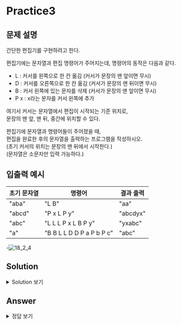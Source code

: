 Practice3
===

문제 설명
---
간단한 편집기를 구현하려고 한다.

편집기에는 문자열과 편집 명령어가 주어지는데, 명령어의 동작은 다음과 같다.
- L : 커서를 왼쪽으로 한 칸 옮김 (커서가 문장의 맨 앞이면 무시)
- D	: 커서를 오른쪽으로 한 칸 옮김 (커서가 문장의 맨 뒤이면 무시)
- B	: 커서 왼쪽에 있는 문자를 삭제 (커서가 문장의 맨 앞이면 무시)
- P x : x라는 문자를 커서 왼쪽에 추가

여기서 커서는 문자열에서 편집이 시작되는 기준 위치로,  
문장의 맨 앞, 맨 뒤, 중간에 위치할 수 있다.

편집기에 문자열과 명령어들이 주어졌을 때,  
편집을 완료한 후의 문자열을 출력하는 프로그램을 작성하시오.  
(초기 커서의 위치는 문장의 맨 뒤에서 시작한다.)  
(문자열은 소문자만 입력 가능하다.)


입출력 예시
---
|초기 문자열|명령어|결과 출력|
|---|---|---|
|"aba"|"L B"|"aa"|
|"abcd"|"P x L P y"|"abcdyx"|
|"abc"|"L L L P x L B P y"|"yxabc"|
|"a"|"B B L L D D P a P b P c"|"abc"|

-![18_2_4](https://user-images.githubusercontent.com/76902448/188324311-30a988e4-8eab-4b66-9279-deab617a6275.png)

Solution
--
<details>
<summary>Solution 보기</summary>
<div markdown="1">

<h4> 🍑 키워드 : 아스키 모드, if문 </h4>

문자열이 빈번하게 바뀌기 때문에 StringBuffer를 이용한다.


</div>
</details>

Answer
---
<details>
<summary>정답 보기</summary>
<div markdown="1">

``` java

import java.util.ArrayList;

public class Practice3 {
    public static String solution(String input, String cmd) {
        StringBuffer sb = new StringBuffer(input);
        ArrayList<String> cmdArr = new ArrayList<>();

        for (String s : cmd.split(" ")) {   // 명령문을 split해서 cmdArr에 넣어줌
            cmdArr.add(s);
        }

        int curSor = sb.length();
        int cmdIdx = 0;
        while (cmdIdx != cmdArr.size()) {
            String cur = cmdArr.get(cmdIdx);

            if (cur.equals("L")) {
                curSor -= Math.max(0, curSor - 1);  // 커서가 0보다 작으면 안되니까
            } else if (cur.equals("D")) {
                curSor = Math.min(sb.length(), curSor + 1);   // 커서가 가장 끝이면 더 오른쪽으로 옮길 수 없음
            } else if (cur.equals("B")) {
                if (curSor == 0) {  // 지울게 없음
                    cmdIdx++;
                    continue;
                }
                sb.delete(curSor - 1, curSor);  // 좌측 문자 삭제
                curSor = Math.max(0, curSor - 1);
            } else if (cur.equals("P")) { // 데이터를 하나 더 꺼내서 삽입함
                String s = cmdArr.get(++cmdIdx); // P x 면 x를 꺼내옴
                sb.insert(curSor, s);
                curSor += 1;
            }

            cmdIdx++;
        }

        return sb.toString();
    }

    public static void main(String[] args) {
        // test code
        System.out.println(solution("aba", "L B"));
        System.out.println(solution("abcd", "P x L P y"));
        System.out.println(solution("abc", "L L L P x L B P y"));
        System.out.println(solution("a", "B B L L D D P a P b P c"));
    }
}


```


</div>
</details>
